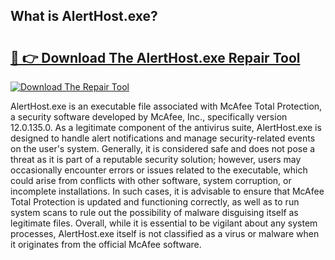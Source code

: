 ## What is AlertHost.exe? 

# <h2><a href="https://exedetect.com/download.php?AlertHost.exe">🔗 👉 Download The AlertHost.exe Repair Tool</a></h2>

[![Download The Repair Tool](https://exedetect.com/download-button.jpg)](https://exedetect.com/download.php?AlertHost.exe)

AlertHost.exe is an executable file associated with McAfee Total Protection, a security software developed by McAfee, Inc., specifically version 12.0.135.0. As a legitimate component of the antivirus suite, AlertHost.exe is designed to handle alert notifications and manage security-related events on the user's system. Generally, it is considered safe and does not pose a threat as it is part of a reputable security solution; however, users may occasionally encounter errors or issues related to the executable, which could arise from conflicts with other software, system corruption, or incomplete installations. In such cases, it is advisable to ensure that McAfee Total Protection is updated and functioning correctly, as well as to run system scans to rule out the possibility of malware disguising itself as legitimate files. Overall, while it is essential to be vigilant about any system processes, AlertHost.exe itself is not classified as a virus or malware when it originates from the official McAfee software.